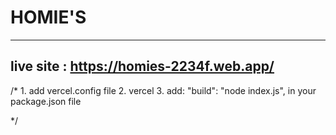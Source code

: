 # HOMIE'S

---

## live site : https://homies-2234f.web.app/

/\* 1. add vercel.config file 2. vercel 3. add: "build": "node index.js", in your package.json file

\*/
